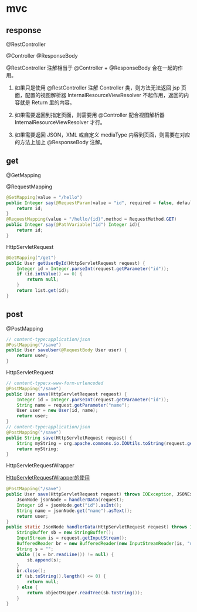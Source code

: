 # mvc

## response

@RestController

@Controller  @ResponseBody

@RestController 注解相当于 @Controller + @ResponseBody 合在一起的作用。

1. 如果只是使用 @RestController 注解 Controller 类，则方法无法返回 jsp 页面，配置的视图解析器 InternalResourceViewResolver 不起作用，返回的内容就是 Return 里的内容。

2. 如果需要返回到指定页面，则需要用 @Controller 配合视图解析器 InternalResourceViewResolver 才行。

3. 如果需要返回 JSON，XML 或自定义 mediaType 内容到页面，则需要在对应的方法上加上 @ResponseBody 注解。

## get

@GetMapping

@RequestMapping

```java
@GetMapping(value = "/hello")
public Integer say(@RequestParam(value = "id", required = false, defaultValue = "0") Integer id){
    return id;
}
@RequestMapping(value = "/hello/{id}",method = RequestMethod.GET)
public Integer say(@PathVariable("id") Integer id){
	return id;
}
```

HttpServletRequest

```java
@GetMapping("/get")
public User getUserById(HttpServletRequest request) {
    Integer id = Integer.parseInt(request.getParameter("id"));
    if (id.intValue() == 0) {
        return null;
    }
    return list.get(id);
}
```

## post

@PostMapping

```java
// content-type:application/json
@PostMapping("/save")
public User saveUser(@RequestBody User user) {
    return user;
}
```

HttpServletRequest

```java
// content-type:x-www-form-urlencoded
@PostMapping("/save")
public User save(HttpServletRequest request) {
    Integer id = Integer.parseInt(request.getParameter("id"));
    String name = request.getParameter("name");
    User user = new User(id, name);
    return user;
}
// content-type:application/json
@PostMapping("/save")
public String save(HttpServletRequest request) {
    String myString = org.apache.commons.io.IOUtils.toString(request.getInputStream(), "UTF-8");
    return myString;
}
```

HttpServletRequestWrapper

[HttpServletRequestWrapper的使用](https://www.cnblogs.com/softidea/p/5903873.html)

```java
@PostMapping("/save")
public User save(HttpServletRequest request) throws IOException, JSONException {
    JsonNode jsonNode = handlerData(request);
    Integer id = jsonNode.get("id").asInt();
    String name = jsonNode.get("name").asText();
    return user;
}
public static JsonNode handlerData(HttpServletRequest request) throws IOException {
    StringBuffer sb = new StringBuffer();
    InputStream is = request.getInputStream();
    BufferedReader br = new BufferedReader(new InputStreamReader(is, "utf-8"));
    String s = "";
    while ((s = br.readLine()) != null) {
        sb.append(s);
    }
    br.close();
    if (sb.toString().length() <= 0) {
        return null;
    } else {
        return objectMapper.readTree(sb.toString());
    }
}
```

